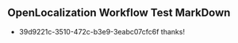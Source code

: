 ## OpenLocalization Workflow Test MarkDown
* 39d9221c-3510-472c-b3e9-3eabc07cfc6f thanks!

<!--HONumber=Aug16_HO4-->


